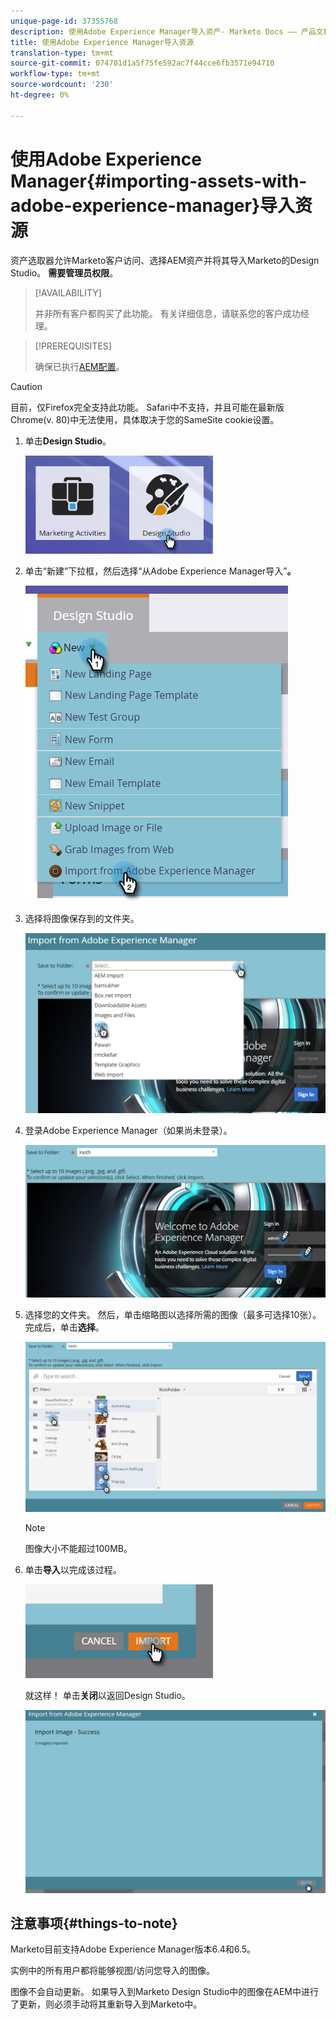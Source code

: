 ```yaml
---
unique-page-id: 37355768
description: 使用Adobe Experience Manager导入资产- Marketo Docs —— 产品文档
title: 使用Adobe Experience Manager导入资源
translation-type: tm+mt
source-git-commit: 074701d1a5f75fe592ac7f44cce6fb3571e94710
workflow-type: tm+mt
source-wordcount: '230'
ht-degree: 0%

---
```



# 使用Adobe Experience Manager{#importing-assets-with-adobe-experience-manager}导入资源

资产选取器允许Marketo客户访问、选择AEM资产并将其导入Marketo的Design Studio。 **需要管理员权限**。

>[!AVAILABILITY]
>
>
>并非所有客户都购买了此功能。 有关详细信息，请联系您的客户成功经理。

>[!PREREQUISITES]
>
>确保已执行[AEM配置](/help/marketo/product-docs/core-marketo-concepts/miscellaneous/configuring-adobe-experience-manager-integration.md)。

>[!CAUTION]
>
>目前，仅Firefox完全支持此功能。 Safari中不支持，并且可能在最新版Chrome(v. 80)中无法使用，具体取决于您的SameSite cookie设置。

1. 单击&#x200B;**Design Studio**。

   ![](assets/one-1.png)

1. 单击“新建”下拉框，然后选择“从Adobe Experience Manager导入”**。**

   ![](assets/two-1.png)

1. 选择将图像保存到的文件夹。

   ![](assets/three-1.png)

1. 登录Adobe Experience Manager（如果尚未登录）。

   ![](assets/four-1.png)

1. 选择您的文件夹。 然后，单击缩略图以选择所需的图像（最多可选择10张）。 完成后，单击&#x200B;**选择**。

   ![](assets/five.png)

   >[!NOTE]
   >
   >图像大小不能超过100MB。

1. 单击&#x200B;**导入**&#x200B;以完成该过程。

   ![](assets/six-1.png)

   就这样！ 单击&#x200B;**关闭**&#x200B;以返回Design Studio。

   ![](assets/seven-1.png)

## 注意事项{#things-to-note}

Marketo目前支持Adobe Experience Manager版本6.4和6.5。

实例中的所有用户都将能够视图/访问您导入的图像。

图像不会自动更新。 如果导入到Marketo Design Studio中的图像在AEM中进行了更新，则必须手动将其重新导入到Marketo中。

